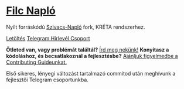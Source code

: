 
# [Filc Napló](https://filcnaplo.hu/)
Nyílt forráskódú [Szivacs-Napló](https://github.com/boapps/Szivacs-Naplo) fork, KRÉTA rendszerhez.

[Letöltés](https://www.filcnaplo.hu/download/)
[Telegram Hírlevél Csoport](https://t.me/filc_naplo)

**Ötleted van, vagy problémát találtál?**
[Írd meg nekünk!](https://github.com/filcnaplo/filcnaplo/issues/new)
**Konyítasz a kódoláshoz, és becsatlakoznál a fejlesztésbe?**
[Ajánljuk figyelmedbe a Contributing Guideunkat.](https://github.com/filcnaplo/filcnaplo/blob/master/CONTRIBUTING.md)

Első sikeres, lényegi változást tartalmazó commitod után meghívunk a fejlesztői Telegram csoportunkba.
